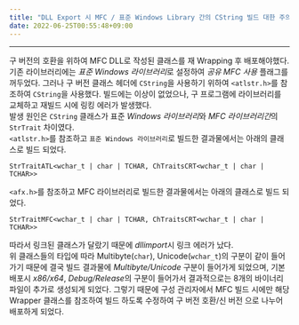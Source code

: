 ```yaml
---
title: "DLL Export 시 MFC / 표준 Windows Library 간의 CString 빌드 대한 주의점"
date: 2022-06-25T00:55:48+09:00
---
```

***

구 버전의 호환을 위하여 MFC DLL로 작성된 클래스를 재 Wrapping 후 배포해야했다.  
기존 라이브러리에는 *표준 Windows 라이브러리*로 설정하여 *공유 MFC 사용* 플래그를 꺼두었다. 그러나 구 버전 클래스 헤더에 `CString`을 사용하기 위하여 `<atlstr.h>`를 참조하여 `CString`을 사용했다. 빌드에는 이상이 없었으나, 구 프로그램에 라이브러리를 교체하고 재빌드 시에 링킹 에러가 발생했다.  
발생 원인은 `CString` 클래스가 표준 *Windows 라이브러리*와 *MFC 라이브러리간*의 `StrTrait` 차이였다.  
`<atlstr.h>`를 참조하고 `표준 Windows 라이브러리`로 빌드한 결과물에서는 아래의 클래스로 빌드 되었다.

```
StrTraitATL<wchar_t | char | TCHAR, ChTraitsCRT<wchar_t | char | TCHAR>>
```
 `<afx.h>`를 참조하고 MFC 라이브러리로 빌드한 결과물에서는 아래의 클래스로 빌드 되었다.
 ```
StrTraitMFC<wchar_t | char | TCHAR, ChTraitsCRT<wchar_t | char | TCHAR>>
```
따라서 링크된 클래스가 달랐기 때문에 *dllimport*시 링크 에러가 났다.  
위 클래스들의 타입에 따라 Multibyte(`char`), Unicode(`wchar_t`)의 구분이 같이 들어가기 때문에 결국 빌드 결과물에 *Multibyte/Unicode* 구분이 들어가게 되었으며, 기본 배포시 *x86/x64*, *Debug/Release*의 구분이 들어가서 결과적으로는 8개의 바이너리 파일이 추가로 생성되게 되었다. 그렇기 때문에 구성 관리자에서 MFC 빌드 시에만 해당 Wrapper 클래스를 참조하여 빌드 하도록 수정하여 구 버전 호환/신 버전 으로 나누어 배포하게 되었다.
